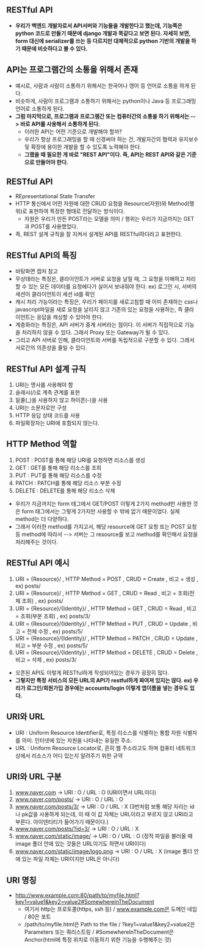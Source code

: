 ## RESTful API
- **우리가 백엔드 개발자로서 API서버와 기능들을 개발한다고 했는데, 기능쪽은 python 코드로 만들기 때문에 django 개발과 똑같다고 보면 된다. 자세히 보면, form 대신에 serializer를 쓰는 등 다르지만
  대체적으로 python 기반의 개발을 하기 때문에 비슷하다고 볼 수 있다.**
  
  

## API는 프로그램간의 소통을 위해서 존재
- 예시로, 사람과 사람이 소통하기 위해서는 한국어나 영어 등 언어로 소통을 하게 된다. 
- 비슷하게, 사람이 프로그램과 소통하기 위해서는 python이나 Java 등 프로그래밍 언어로 소통하게 된다. 
- **그럼 마지막으로, 프로그램과 프로그램간 또는 컴퓨터간의 소통을 하기 위해서는 --> 바로 API를 사용해서 소통하게 된다.**
  - 이러한 API는 어떤 기준으로 개발해야 할까? 
  - 우리가 항상 프로그래밍을 할 때 신경써야 하는 건, 개발자간의 협력과 유지보수 및 확장에 용이한 개발을 할 수 있도록 노력해야 한다. 
  - **그랬을 때 필요한 게 바로 "REST API"이다. 즉, API는 REST API와 같은 기준으로 만들어야 한다.**


## RESTful API
- REpresentational State Transfer
- HTTP 통신에서 어떤 자원에 대한 CRUD 요청을 Resource(자원)와 Method(행위)로 표현하여 특정한 형태로 전달하는 방식이다. 
  - 자원은 우리가 만든 POST라는 모델을 의미 / 행위는 우리가 지금까지는 GET과 POST를 사용했었다. 
- 즉, REST 설계 규칙을 잘 지켜서 설계된 API를 RESTful하다라고 표현한다. 


## RESTful API의 특징
- 바탕화면 캡처 참고
- 무상태라는 특징은, 클라이언트가 서버로 요청을 날릴 때, 그 요청을 이해하고 처리할 수 있는 모든 데이터를 요청에다가 실어서 보내줘야 한다. ex) 로그인 시, 서버의 세션이 클라이언트이 세션 id를 확인 
- 캐시 처리 가능이라는 특징은, 우리가 페이지를 새로고침할 때 이미 존재하는 css나 javascript파일을 새로 요청을 날리지 않고 기존의 있는 요청을 사용하는, 즉 클라이언트는 응답을 캐싱할 수 있어야 한다.
- 계층화라는 특징은, API 서버가 중계 서버라는 점이다. 이 서버가 직접적으로 기능을 처리하지 않을 수 있다. 그래서 Proxy 또는 Gateway가 될 수 있다. 
- 그리고 API 서버로 인해, 클라이언트와 서버를 독립적으로 구분할 수 있다. 그래서 서로간의 의존성을 줄일 수 있다.


## RESTful API 설계 규칙
1. URI는 명사를 사용해야 함
2. 슬래시(/)로 계측 관계를 표현
3. 밑줄(_)을 사용하지 않고 하이픈(-)을 사용
4. URI는 소문자로만 구성
5. HTTP 응답 상태 코드를 사용
6. 파일확장자는 URI에 포함되지 않는다.


## HTTP Method 역할
1. POST : POST를 통해 해당 URI를 요청하면 리소스를 생성
2. GET : GET를 통해 해당 리소스를 조회
3. PUT : PUT를 통해 해당 리소스를 수정
4. PATCH : PATCH를 통해 해당 리소스 부분 수정
5. DELETE : DELETE를 통해 해당 리소스 삭제

- 우리가 지금까지는 form 태그에서 GET/POST 이렇게 2가지 method만 사용한 것은 form 태그에서는 그렇게 2가지만 사용할 수 밖에 없기 때문이었다. 실제 method는 더 다양하다. 
- 그래서 이러한 method를 가지고서, 해당 resource에 GET 요청 또는 POST 요청 등 method에 따라서 --> 서버는 그 resource를 보고 method를 확인해서 요청을 처리해주는 것이다.



## RESTful API 예시
1. URI = {Resource}/ , HTTP Method = POST , CRUD = Create , 비고 = 생성 , ex) posts/ 
2. URI = {Resource}/ , HTTP Method = GET , CRUD = Read , 비고 = 조회(전체 조회) , ex) posts/ 
3. URI = {Resource}/{Identity}/ , HTTP Method = GET , CRUD = Read , 비고 = 조회(부분 조회) , ex) posts/3/
4. URI = {Resource}/{Identity}/ , HTTP Method = PUT , CRUD = Update , 비고 = 전체 수정 , ex) posts/5/
5. URI = {Resource}/{Identity}/ , HTTP Method = PATCH , CRUD = Update , 비고 = 부분 수정 , ex) posts/5/
6. URI = {Resource}/{Identity}/ , HTTP Method = DELETE , CRUD = Delete , 비고 = 삭제 , ex) posts/3/

- 오픈된 API도 이렇게 RESTful하게 작성되어있는 경우가 굉장히 많다. 
- **그렇지만 특정 서비스의 모든 URL의 API가 restful하게 짜여져 있지는 않다. ex) 우리가 로그인/회원가입 경우에는 accounts/login 이렇게 앱이름을 넣는 경우도 있다.**



## URI와 URL
- URI : Uniform Resource Identifier로, 특정 리소스를 식별하는 통합 자원 식별자를 의미. 인터넷에 있는 자원을 나타내는 유일한 주소.
- URL : Uniform Resource Locator로, 흔히 웹 주소라고도 하며 컴퓨터 네트워크 상에서 리소스가 어디 있는지 알려주기 위한 규약 


## URI와 URL 구분
1. www.naver.com -> URI : O / URL : O (URI이면서 URL이다)
2. www.naver.com/posts/ -> URI : O / URL : O
3. www.naver.com/posts/3/ -> URI : O / URL : X (3번처럼 보통 해당 자리는 id나 pk값을 사용하게 되는데, 이 때 이 값 자체는 URL이라고 부르지 않고 URI라고 부른다. 아이덴티티가 들어가기 때문이다.)
4. www.naver.com/posts/?id=3/ -> URI : O / URL : X
5. www.naver.com/static/image/ -> URI : O / URL : O (정적 파일을 불러올 때 image 폴더 안에 있는 것들은 URL이기도 하면서 URI이다)
6. www.naver.com/static/image/logo.png -> URI : O / URL : X  (image 폴더 안에 있는 파일 자체는 URI이지만 URL은 아니다)


## URI 명칭
- http://www.example.com:80/path/to/myfile.html?key1=value1&key2=value2#SomewhereInTheDocument
  - 여기서 http는 프로토콜(https, ssh 등) / www.example.com은 도메인 네임 / 80은 포트 
  - /path/to/myfile.html은 Path to the file / ?key1=value1&key2=value2은 Parameters 또는 쿼리스트링 / #SomewhereInTheDocument은 Anchor(html에 특정 위치로 이동하기 위한 기능을 수행해주는 것)




